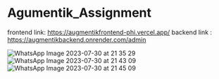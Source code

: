 # Agumentik_Assignment
frontend link: https://augmentikfrontend-phi.vercel.app/
backend link : https://augmentikbackend.onrender.com/admin

![WhatsApp Image 2023-07-30 at 21 35 29](https://github.com/Rockingrishu/Agumentik_Assignment/assets/72902235/015928cd-1668-4fbf-a002-872a39ca4d3a)
![WhatsApp Image 2023-07-30 at 21 43 09](https://github.com/Rockingrishu/Agumentik_Assignment/assets/72902235/7bb6c83a-7437-489c-bbef-e59a8d0564da)
![WhatsApp Image 2023-07-30 at 21 45 09](https://github.com/Rockingrishu/Agumentik_Assignment/assets/72902235/1fc0c672-975f-4246-af97-dfba955b02c9)
